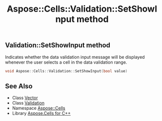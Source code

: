 ﻿---
title: Aspose::Cells::Validation::SetShowInput method
linktitle: SetShowInput
second_title: Aspose.Cells for C++ API Reference
description: 'Aspose::Cells::Validation::SetShowInput method. Indicates whether the data validation input message will be displayed whenever the user selects a cell in the data validation range in C++.'
type: docs
weight: 2100
url: /cpp/aspose.cells/validation/setshowinput/
---
## Validation::SetShowInput method


Indicates whether the data validation input message will be displayed whenever the user selects a cell in the data validation range.

```cpp
void Aspose::Cells::Validation::SetShowInput(bool value)
```

## See Also

* Class [Vector](../../vector/)
* Class [Validation](../)
* Namespace [Aspose::Cells](../../)
* Library [Aspose.Cells for C++](../../../)
